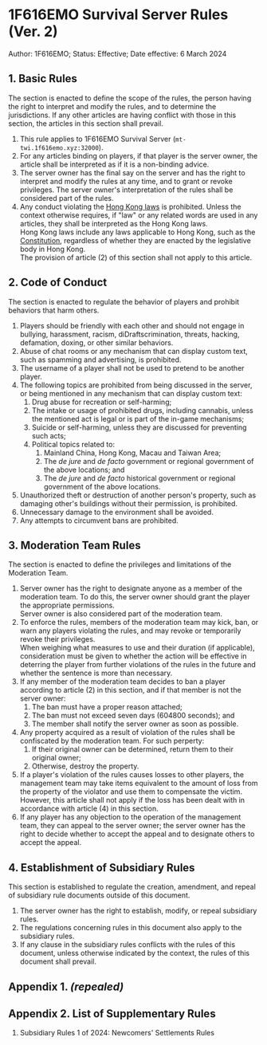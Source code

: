 # 1F616EMO Survival Server Rules (Ver. 2)

Author: 1F616EMO; Status: Effective; Date effective: 6 March 2024

## 1. Basic Rules

The section is enacted to define the scope of the rules, the person having the right to interpret and modify the rules, and to determine the jurisdictions. If any other articles are having conflict with those in this section, the articles in this section shall prevail.

1. This rule applies to 1F616EMO Survival Server (`mt-twi.1f616emo.xyz:32000`).
2. For any articles binding on players, if that player is the server owner, the article shall be interpreted as if it is a non-binding advice.
3. The server owner has the final say on the server and has the right to interpret and modify the rules at any time, and to grant or revoke privileges. The server owner's interpretation of the rules shall be considered part of the rules.
4. Any conduct violating the [Hong Kong laws](https://www.elegislation.gov.hk/) is prohibited. Unless the context otherwise requires, if "law" or any related words are used in any articles, they shall be interpreted as the Hong Kong laws.<br />Hong Kong laws include any laws applicable to Hong Kong, such as the [Constitution](https://flk.npc.gov.cn/xf/html/xf2.html), regardless of whether they are enacted by the legislative body in Hong Kong.<br />The provision of article (2) of this section shall not apply to this article.

## 2. Code of Conduct

The section is enacted to regulate the behavior of players and prohibit behaviors that harm others.

1. Players should be friendly with each other and should not engage in bullying, harassment, racism, diDraftscrimination, threats, hacking, defamation, doxing, or other similar behaviors.
2. Abuse of chat rooms or any mechanism that can display custom text, such as spamming and advertising, is prohibited.
3. The username of a player shall not be used to pretend to be another player.
4. The following topics are prohibited from being discussed in the server, or being mentioned in any mechanism that can display custom text:
    1. Drug abuse for recreation or self-harming;
    2. The intake or usage of prohibited drugs, including cannabis, unless the mentioned act is legal or is part of the in-game mechanisms;
    3. Suicide or self-harming, unless they are discussed for preventing such acts;
    4. Political topics related to:
        1. Mainland China, Hong Kong, Macau and Taiwan Area;
        2. The *de jure* and *de facto* government or regional government of the above locations; and
        3. The *de jure* and *de facto* historical government or regional government of the above locations.
5. Unauthorized theft or destruction of another person's property, such as damaging other's buildings without their permission, is prohibited.
6. Unnecessary damage to the environment shall be avoided.
7. Any attempts to circumvent bans are prohibited.

## 3. Moderation Team Rules

The section is enacted to define the privileges and limitations of the Moderation Team.

1. Server owner has the right to designate anyone as a member of the moderation team. To do this, the server owner should grant the player the appropriate permissions.<br />Server owner is also considered part of the moderation team.
2. To enforce the rules, members of the moderation team may kick, ban, or warn any players violating the rules, and may revoke or temporarily revoke their privileges.<br />When weighing what measures to use and their duration (if applicable), consideration must be given to whether the action will be effective in deterring the player from further violations of the rules in the future and whether the sentence is more than necessary.
3. If any member of the moderation team decides to ban a player according to article (2) in this section, and if that member is not the server owner:
    1. The ban must have a proper reason attached;
    2. The ban must not exceed seven days (604800 seconds); and
    3. The member shall notify the server owner as soon as possible.
4. Any property acquired as a result of violation of the rules shall be confiscated by the moderation team. For such perperty:
    1. If their original owner can be determined, return them to their original owner;
    2. Otherwise, destroy the property.
5. If a player's violation of the rules causes losses to other players, the management team may take items equivalent to the amount of loss from the property of the violator and use them to compensate the victim. However, this article shall not apply if the loss has been dealt with in accordance with article (4) in this section.
6. If any player has any objection to the operation of the management team, they can appeal to the server owner; the server owner has the right to decide whether to accept the appeal and to designate others to accept the appeal.

## 4. Establishment of Subsidiary Rules

This section is established to regulate the creation, amendment, and repeal of subsidiary rule documents outside of this document.

1. The server owner has the right to establish, modify, or repeal subsidiary rules.
2. The regulations concerning rules in this document also apply to the subsidiary rules.
3. If any clause in the subsidiary rules conflicts with the rules of this document, unless otherwise indicated by the context, the rules of this document shall prevail.

## Appendix 1. *(repealed)*

## Appendix 2. List of Supplementary Rules

1. Subsidiary Rules 1 of 2024: Newcomers' Settlements Rules
